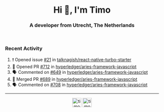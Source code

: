 <h1 align="center">Hi 👋, I'm Timo</h1>
<h3 align="center">A developer from Utrecht, The Netherlands</h3>
<br/>
<!-- https://github.com/rahuldkjain/github-profile-readme-generator --!>

<!--  <p align="left"><img src="https://github-readme-stats.vercel.app/api?username=timoglastra&show_icons=true&count_private=true&" alt="timoglastra" /></p> --!>

<!--
Github language stats
<p align="left"><img src="https://github-readme-stats.vercel.app/api/top-langs/?username=timoglastra&layout=compact" alt="timoglastra" /><p>
-->

<!-- Codestats language stats -->
<!-- <p align="left"><img src="https://codestats-readme.vercel.app/api/top-langs/?username=timoglastra&layout=compact&language_count=12" alt="timoglastra" /><p>    --!>
  
<h3>Recent Activity</h3>

<!--START_SECTION:activity-->
1. ❗️ Opened issue [#21](https://github.com/talknagish/react-native-turbo-starter/issues/21) in [talknagish/react-native-turbo-starter](https://github.com/talknagish/react-native-turbo-starter)
2. 💪 Opened PR [#712](https://github.com/hyperledger/aries-framework-javascript/pull/712) in [hyperledger/aries-framework-javascript](https://github.com/hyperledger/aries-framework-javascript)
3. 🗣 Commented on [#649](https://github.com/hyperledger/aries-framework-javascript/issues/649) in [hyperledger/aries-framework-javascript](https://github.com/hyperledger/aries-framework-javascript)
4. 🎉 Merged PR [#689](https://github.com/hyperledger/aries-framework-javascript/pull/689) in [hyperledger/aries-framework-javascript](https://github.com/hyperledger/aries-framework-javascript)
5. 🗣 Commented on [#708](https://github.com/hyperledger/aries-framework-javascript/issues/708) in [hyperledger/aries-framework-javascript](https://github.com/hyperledger/aries-framework-javascript)
<!--END_SECTION:activity-->

---

<p align="center">
<a href="https://twitter.com/timoglastra" target="blank"><img align="center" src="https://cdn.jsdelivr.net/npm/simple-icons@3.0.1/icons/twitter.svg" alt="timoglastra" height="30" width="30" /></a>
<a href="https://linkedin.com/in/timoglastra" target="blank"><img align="center" src="https://cdn.jsdelivr.net/npm/simple-icons@3.0.1/icons/linkedin.svg" alt="timoglastra" height="30" width="30" /></a>
</p>



